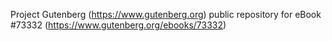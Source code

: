 Project Gutenberg (https://www.gutenberg.org) public repository for
eBook #73332 (https://www.gutenberg.org/ebooks/73332)
